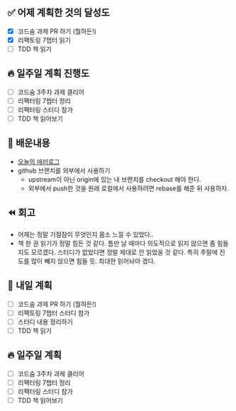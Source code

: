 ## ✅ 어제 계획한 것의 달성도

- [x] 코드숨 과제 PR 하기 (뭘하든!)
- [x] 리팩토링 7챕터 읽기
- [ ] TDD 책 읽기

## 🔥 일주일 계획 진행도

- [ ] 코드숨 3주차 과제 클리어
- [ ] 리팩터링 7챕터 정리
- [ ] 리팩터링 스터디 참가
- [ ] TDD 책 읽어보기

## 💬 배운내용

- [오늘의 에러로그](https://www.notion.so/88d84e2953f2438ba4db32d21497ed37)
- github 브랜치를 외부에서 사용하기
  - upstream이 아닌 origin에 있는 내 브랜치를 checkout 해야 한다.
  - 외부에서 push한 것을 원래 로컬에서 사용하려면 rebase를 해준 뒤 사용하자.

## ⏪ 회고

- 어제는 정말 기절잠이 무엇인지 몸소 느낄 수 있었다..
- 책 한 권 읽기가 정말 힘든 것 같다. 틈만 날 때마다 의도적으로 읽지 않으면 좀 힘들지도 모르겠다. 스터디가 없었다면 정말 제대로 안 읽었을 것 같다. 특히 주말에 진도를 많이 빼지 않으면 힘들 듯. 최대한 읽어놔야 겠다.

## 🔰 내일 계획
- [ ] 코드숨 과제 PR 하기 (뭘하든!)
- [ ] 리팩토링 7챕터 스터디 참가
- [ ] 스터디 내용 정리하기
- [ ] TDD 책 읽기

## 🔥 일주일 계획
- [ ] 코드숨 3주차 과제 클리어
- [ ] 리팩터링 7챕터 정리
- [ ] 리팩터링 스터디 참가
- [ ] TDD 책 읽어보기
